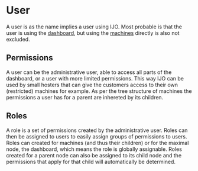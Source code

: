 # User
A user is as the name implies a user using IJO. Most probable is that the user is using the [dashboard](./dashboard.md), but using the [machines](./machine.md) directly is also not excluded. 

## Permissions
A user can be the administrative user, able to access all parts of the dashboard, or a user with more limited permissions. This way IJO can be used by small hosters that can give the customers access to their own (restricted) machines for example. As per the tree structure of machines the permissions a user has for a parent are inhereted by its children.

## Roles
A role is a set of permissions created by the administrative user. Roles can then be assigned to users to easily assign groups of permissions to users. Roles can created for machines (and thus their children) or for the maximal node, the dashboard, which means the role is globally assignable. Roles created for a parent node can also be assigned to its child node and the permissions that apply for that child will automatically be determined.